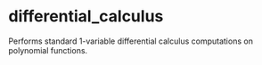 # differential_calculus
Performs standard 1-variable differential calculus computations on polynomial functions.

